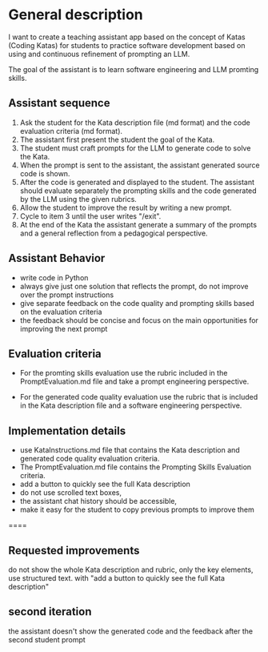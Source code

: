 # General description
I want to create a teaching assistant app based on the concept of Katas (Coding Katas) for students to practice software development based on using and continuous refinement of prompting an LLM.

The goal of the assistant is to learn software engineering and LLM promting skills.

## Assistant sequence
1. Ask the student for the Kata description file (md format) and the code evaluation criteria (md format).
2. The assistant first present the student the goal of the Kata.
3. The student must craft prompts for the LLM to generate code to solve the Kata.
4. When the prompt is sent to the assistant, the assistant generated source code is shown.
5. After the code is generated and displayed to the student. The assistant should evaluate separately the prompting skills and the code generated by the LLM using the given rubrics.
6. Allow the student to improve the result by writing a new prompt.
7. Cycle to item 3 until the user writes "/exit".
8. At the end of the Kata the assistant generate a summary of the prompts and a general reflection from a pedagogical perspective.

## Assistant Behavior
- write code in Python
- always give just one solution that reflects the prompt, do not improve over the prompt instructions
- give separate feedback on the code quality and prompting skills based on the evaluation criteria
- the feedback should be concise and focus on the main opportunities for improving the next prompt

## Evaluation criteria
- For the promting skills evaluation use the rubric included in the PromptEvaluation.md file and take a prompt engineering perspective.

- For the generated code quality evaluation use the rubric that is included in the Kata description file and a software engineering perspective.

## Implementation details
- use KataInstructions.md file that contains the Kata description and generated code quality evaluation criteria.
- The PromptEvaluation.md file contains the Prompting Skills Evaluation criteria.
- add a button to quickly see the full Kata description
- do not use scrolled text boxes, 
- the assistant chat history should be accessible,
- make it easy for the student to copy previous prompts to improve them

====
## Requested improvements
do not show the whole Kata description and rubric, only the key elements, use structured text.  with "add a button to quickly see the full Kata description"

## second iteration
the assistant doesn't show the generated code and the feedback after the second student prompt